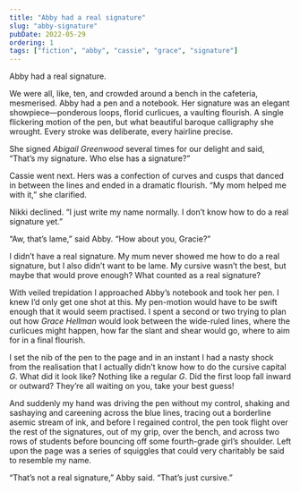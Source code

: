 ```yaml
---
title: "Abby had a real signature"
slug: "abby-signature"
pubDate: 2022-05-29
ordering: 1
tags: ["fiction", "abby", "cassie", "grace", "signature"]
---
```


<span class="small-caps">Abby had a real signature.</span>

We were all, like, ten, and crowded around a bench in the cafeteria, mesmerised. Abby had a pen and a notebook. Her signature was an elegant showpiece—ponderous loops, florid curlicues, a vaulting flourish. A single flickering motion of the pen, but what beautiful baroque calligraphy she wrought. Every stroke was deliberate, every hairline precise.

She signed _Abigail Greenwood_ several times for our delight and said, “That’s my signature. Who else has a signature?”

Cassie went next. Hers was a confection of curves and cusps that danced in between the lines and ended in a dramatic flourish. “My mom helped me with it,” she clarified.

Nikki declined. “I just write my name normally. I don’t know how to do a real signature yet.”

“Aw, that’s lame,” said Abby. “How about you, Gracie?” 

I didn’t have a real signature. My mum never showed me how to do a real signature, but I also didn’t want to be lame. My cursive wasn’t the best, but maybe that would prove enough? What counted as a real signature?

With veiled trepidation I approached Abby’s notebook and took her pen. I knew I’d only get one shot at this. My pen-motion would have to be swift enough that it would seem practised. I spent a second or two trying to plan out how _Grace Hellman_ would look between the wide-ruled lines, where the curlicues might happen, how far the slant and shear would go, where to aim for in a final flourish.

I set the nib of the pen to the page and in an instant I had a nasty shock from the realisation that I actually didn’t know how to do the cursive capital _G_. What did it look like? Nothing like a regular _G_. Did the first loop fall inward or outward? They’re all waiting on you, take your best guess!

And suddenly my hand was driving the pen without my control, shaking and sashaying and careening across the blue lines, tracing out a borderline asemic stream of ink, and before I regained control, the pen took flight over the rest of the signatures, out of my grip, over the bench, and across two rows of students before bouncing off some fourth-grade girl’s shoulder. Left upon the page was a series of squiggles that could very charitably be said to resemble my name.

“That’s not a real signature,” Abby said. “That’s just cursive.”